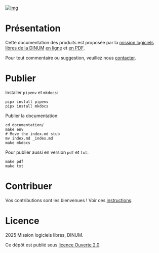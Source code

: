 
[![img](https://img.shields.io/badge/code.gouv.fr-contributif-blue.svg)](https://code.gouv.fr/documentation/#quels-degres-douverture-pour-les-codes-sources)

# Présentation

Cette documentation des produits est proposée par la [mission logiciels libres de la DINUM](https://code.gouv.fr) [en ligne](https://code.gouv.fr/produits/) et [en PDF](https://code.gouv.fr/produits/codegouvfr-presentation.pdf).

Pour tout commentaire ou suggestion, veuillez nous [contacter](https://code.gouv.fr/fr/contact/).

# Publier

Installer `pipenv` et `mkdocs`:

```
pipx install pipenv
pipx install mkdocs
```

Publier la documentation:

```
cd documentation/
make env
# Move the index.md stub
mv index.md _index.md
make mkdocs
```

Pour publier aussi en version `pdf` et `txt`:

```
make pdf
make txt
```

# Contribuer

Vos contributions sont les bienvenues !  Voir ces [instructions](https://github.com/codegouvfr/codegouvfr-documentation/blob/main/CONTRIBUTING.fr.md).

# Licence

2025 Mission logiciels libres, DINUM.

Ce dépôt est publié sous [licence Ouverte 2.0](LICENSES/LICENSE.Etalab-2.0.txt).

